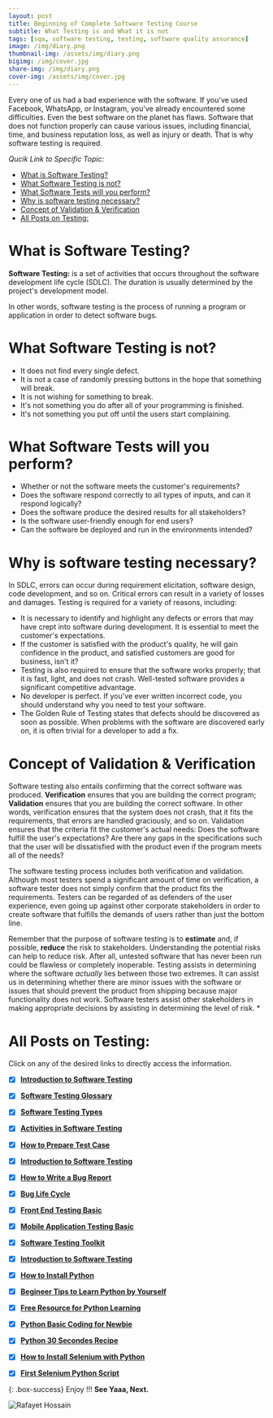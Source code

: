 ```yaml
---
layout: post
title: Beginning of Complete Software Testing Course 
subtitle: What Testing is and What it is not
tags: [sqa, software testing, testing, software quality assurance]
image: /img/diary.png
thumbnail-img: /assets/img/diary.png
bigimg: /img/cover.jpg
share-img: /img/diary.png
cover-img: /assets/img/cover.jpg
---
```


Every one of us had a bad experience with the software. If you've used Facebook, WhatsApp, or Instagram, you've already encountered some difficulties. Even the best software on the planet has flaws. Software that does not function properly can cause various issues, including financial, time, and business reputation loss, as well as injury or death. That is why software testing is required.

_Qucik Link to Specific Topic:_

- [What is Software Testing?](#what-is-software-testing)
- [What Software Testing is not?](#what-software-testing-is-not)
- [What Software Tests will you perform?](#what-software-tests-will-you-perform)
- [Why is software testing necessary?](#why-is-software-testing-necessary)
- [Concept of Validation & Verification](#concept-of-validation--verification)
- [All Posts on Testing:](#all-posts-on-testing)

# What is Software Testing?

**Software Testing:** is a set of activities that occurs throughout the software development life cycle (SDLC). The duration is usually determined by the project's development model.

In other words, software testing is the process of running a program or application in order to detect software bugs.

# What Software Testing is not?

- It does not find every single defect.
- It is not a case of randomly pressing buttons in the hope that something will break.
- It is not wishing for something to break.
- It's not something you do after all of your programming is finished.
- It's not something you put off until the users start complaining.

# What Software Tests will you perform?

- Whether or not the software meets the customer's requirements?
- Does the software respond correctly to all types of inputs, and can it respond logically?
- Does the software produce the desired results for all stakeholders?
- Is the software user-friendly enough for end users?
- Can the software be deployed and run in the environments intended?

# Why is software testing necessary?

In SDLC, errors can occur during requirement elicitation, software design, code development, and so on. Critical errors can result in a variety of losses and damages. Testing is required for a variety of reasons, including:

- It is necessary to identify and highlight any defects or errors that may have crept into software during development. It is essential to meet the customer's expectations.
- If the customer is satisfied with the product's quality, he will gain confidence in the product, and satisfied customers are good for business, isn't it?
- Testing is also required to ensure that the software works properly; that it is fast, light, and does not crash. Well-tested software provides a significant competitive advantage.
- No developer is perfect. If you've ever written incorrect code, you should understand why you need to test your software.
- The Golden Rule of Testing states that defects should be discovered as soon as possible. When problems with the software are discovered early on, it is often trivial for a developer to add a fix.


# Concept of Validation & Verification

Software testing also entails confirming that the correct software was produced. **Verification** ensures that you are building the correct program; **Validation** ensures that you are building the correct software.
In other words, verification ensures that the system does not crash, that it fits the requirements, that errors are handled graciously, and so on. Validation ensures that the criteria fit the customer's actual needs: Does the software fulfill the user's expectations? Are there any gaps in the specifications such that the user will be dissatisfied with the product even if the program meets all of the needs?

The software testing process includes both verification and validation. Although most testers spend a significant amount of time on verification, a software tester does not simply confirm that the product fits the requirements. Testers can be regarded of as defenders of the user experience, even going up against other corporate stakeholders in order to create software that fulfills the demands of users rather than just the bottom line.

Remember that the purpose of software testing is to **estimate** and, if possible, **reduce** the risk to stakeholders. Understanding the potential risks can help to reduce risk. After all, untested software that has never been run could be flawless or completely inoperable. Testing assists in determining where the software _actually_ lies between those two extremes. It can assist us in determining whether there are minor issues with the software or issues that should prevent the product from shipping because major functionality does not work. Software testers assist other stakeholders in making appropriate decisions by assisting in determining the level of risk. \*

# All Posts on Testing:  

Click on any of the desired links to directly access the information.

- [x]  [**Introduction to Software Testing**](https://rafayethossain.github.io/2018-08-05-Introduction-to-Software-Testing/)
- [x]  [**Software Testing Glossary**](https://rafayethossain.github.io/2018-08-12-Software-Testing-Terms-of-Glossary/)
- [x]  [**Software Testing Types**](https://rafayethossain.github.io/2018-08-22-Software-Testing-Types/)
- [x]  [**Activities in Software Testing**](https://rafayethossain.github.io/2018-09-01-Test-Activities-You-Must-Know/)
- [x]  [**How to Prepare Test Case**](https://rafayethossain.github.io/2018-09-11-How-Prepare-Test-Case/)
- [x]  [**Introduction to Software Testing**](https://rafayethossain.github.io/2018-08-05-Introduction-to-Software-Testing/)
- [x]  [**How to Write a Bug Report**](https://rafayethossain.github.io/2018-09-20-How-to-Write-a-Bug-Report/)
- [x]  [**Bug Life Cycle**](https://rafayethossain.github.io/2018-09-23-Life-Cycle-of-a-Bug/)
- [x]  [**Front End Testing Basic**](https://rafayethossain.github.io/2018-09-30-Basic-GUI-Testing/)
- [x]  [**Mobile Application Testing Basic**](https://rafayethossain.github.io/2018-10-05-Mobile-App-Testing-Basic/)
- [x]  [**Software Testing Toolkit**](https://rafayethossain.github.io/2018-10-10-Software-Testing-Toolkit/)
- [x]  [**Introduction to Software Testing**](https://rafayethossain.github.io/2018-08-05-Introduction-to-Software-Testing/)
- [x]  [**How to Install Python**](https://rafayethossain.github.io/2018-12-31-how-install-python-on-windows/)
- [x]  [**Begineer Tips to Learn Python by Yourself**](https://rafayethossain.github.io/2019-01-03-Beginner-Tips-for-Learning-Python/)
- [x]  [**Free Resource for Python Learning**](https://rafayethossain.github.io/2019-01-04-Python-Resource-Books-and-Recipe/)
- [x]  [**Python Basic Coding for Newbie**](https://rafayethossain.github.io/2019-01-05-Basic-Python-Coding/)
- [x]  [**Python 30 Secondes Recipe**](https://rafayethossain.github.io/2019-01-07-Python-Easy-Trick-Collected/)
- [x]  [**How to Install Selenium with Python**](https://rafayethossain.github.io/2019-01-08-How-To-Install-Selenum-Python-Webdriver/)
- [x]  [**First Selenium Python Script**](https://rafayethossain.github.io/2019-01-09-My-First-Python-Selenium-Script/)



{: .box-success}
Enjoy !!!
**See Yaaa, Next.**

![Rafayet Hossain](/assets/img/cover.jpg "Rafayet Hossain")
